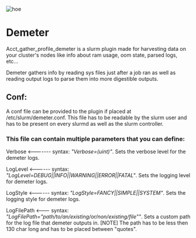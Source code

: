 ![hoe](https://user-images.githubusercontent.com/87118859/185426997-149c94e8-e33e-4621-b193-81594645686a.png)
# Demeter
Acct_gather_profile_demeter is a slurm plugin made for harvesting data on your cluster's nodes like info about ram usage, oom state, parsed logs, etc...

Demeter gathers info by reading sys files just after a job ran as well as reading output logs to parse them into more digestible outputs.

## Conf:
A conf file can be provided to the plugin if placed at /etc/slurm/demeter.conf. 
This file has to be readable by the slurm user and has to be present on every slurmd as well as the slurm controller.

### This file can contain multiple parameters that you can define:

Verbose <------- syntax: *"Verbose=(uint)"*. Sets the verbose level for the demeter logs.

LogLevel <------ syntax: *"LogLevel=DEBUG||INFO||WARNING||ERROR||FATAL"*. Sets the logging level for demeter logs.

LogStyle <------ syntax: *"LogStyle=FANCY||SIMPLE||SYSTEM"*. Sets the logging style for demeter logs.

LogFilePath <--- syntax: *"LogFilePath="path/to/an/existing/or/non/existing/file""*. Sets a custom path for the log file that demeter outputs in. [NOTE] The path has to be less then 130 char long and has to be placed between "quotes".
